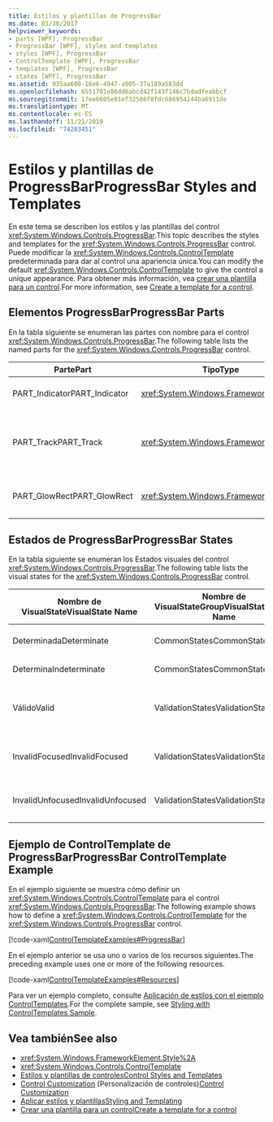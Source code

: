 ```yaml
---
title: Estilos y plantillas de ProgressBar
ms.date: 03/30/2017
helpviewer_keywords:
- parts [WPF], ProgressBar
- ProgressBar [WPF], styles and templates
- styles [WPF], ProgressBar
- ControlTemplate [WPF], ProgressBar
- templates [WPF], ProgressBar
- states [WPF], ProgressBar
ms.assetid: 935aa600-16e6-4947-a905-37a189a583dd
ms.openlocfilehash: 6551701e86dd6abcd42f143f146c7bdadfeabbcf
ms.sourcegitcommit: 17ee6605e01ef32506f8fdc686954244ba6911de
ms.translationtype: MT
ms.contentlocale: es-ES
ms.lasthandoff: 11/21/2019
ms.locfileid: "74283451"
---
```

# <a name="progressbar-styles-and-templates"></a><span data-ttu-id="926b9-102">Estilos y plantillas de ProgressBar</span><span class="sxs-lookup"><span data-stu-id="926b9-102">ProgressBar Styles and Templates</span></span>
<span data-ttu-id="926b9-103">En este tema se describen los estilos y las plantillas del control <xref:System.Windows.Controls.ProgressBar>.</span><span class="sxs-lookup"><span data-stu-id="926b9-103">This topic describes the styles and templates for the <xref:System.Windows.Controls.ProgressBar> control.</span></span> <span data-ttu-id="926b9-104">Puede modificar la <xref:System.Windows.Controls.ControlTemplate> predeterminada para dar al control una apariencia única.</span><span class="sxs-lookup"><span data-stu-id="926b9-104">You can modify the default <xref:System.Windows.Controls.ControlTemplate> to give the control a unique appearance.</span></span> <span data-ttu-id="926b9-105">Para obtener más información, vea [crear una plantilla para un control](../../../desktop-wpf/themes/how-to-create-apply-template.md).</span><span class="sxs-lookup"><span data-stu-id="926b9-105">For more information, see [Create a template for a control](../../../desktop-wpf/themes/how-to-create-apply-template.md).</span></span>  
  
## <a name="progressbar-parts"></a><span data-ttu-id="926b9-106">Elementos ProgressBar</span><span class="sxs-lookup"><span data-stu-id="926b9-106">ProgressBar Parts</span></span>  
 <span data-ttu-id="926b9-107">En la tabla siguiente se enumeran las partes con nombre para el control <xref:System.Windows.Controls.ProgressBar>.</span><span class="sxs-lookup"><span data-stu-id="926b9-107">The following table lists the named parts for the <xref:System.Windows.Controls.ProgressBar> control.</span></span>  
  
|<span data-ttu-id="926b9-108">Parte</span><span class="sxs-lookup"><span data-stu-id="926b9-108">Part</span></span>|<span data-ttu-id="926b9-109">Tipo</span><span class="sxs-lookup"><span data-stu-id="926b9-109">Type</span></span>|<span data-ttu-id="926b9-110">Descripción</span><span class="sxs-lookup"><span data-stu-id="926b9-110">Description</span></span>|  
|-|-|-|  
|<span data-ttu-id="926b9-111">PART_Indicator</span><span class="sxs-lookup"><span data-stu-id="926b9-111">PART_Indicator</span></span>|<xref:System.Windows.FrameworkElement>|<span data-ttu-id="926b9-112">Objeto que indica el progreso.</span><span class="sxs-lookup"><span data-stu-id="926b9-112">The object that indicates progress.</span></span>|  
|<span data-ttu-id="926b9-113">PART_Track</span><span class="sxs-lookup"><span data-stu-id="926b9-113">PART_Track</span></span>|<xref:System.Windows.FrameworkElement>|<span data-ttu-id="926b9-114">Objeto que define la ruta de acceso del indicador de progreso.</span><span class="sxs-lookup"><span data-stu-id="926b9-114">The object that defines the path of the progress indicator.</span></span>|  
|<span data-ttu-id="926b9-115">PART_GlowRect</span><span class="sxs-lookup"><span data-stu-id="926b9-115">PART_GlowRect</span></span>|<xref:System.Windows.FrameworkElement>|<span data-ttu-id="926b9-116">Objeto que adorna la barra de progreso.</span><span class="sxs-lookup"><span data-stu-id="926b9-116">An object that embellishes the progress bar.</span></span>|  
  
## <a name="progressbar-states"></a><span data-ttu-id="926b9-117">Estados de ProgressBar</span><span class="sxs-lookup"><span data-stu-id="926b9-117">ProgressBar States</span></span>  
 <span data-ttu-id="926b9-118">En la tabla siguiente se enumeran los Estados visuales del control <xref:System.Windows.Controls.ProgressBar>.</span><span class="sxs-lookup"><span data-stu-id="926b9-118">The following table lists the visual states for the <xref:System.Windows.Controls.ProgressBar> control.</span></span>  
  
|<span data-ttu-id="926b9-119">Nombre de VisualState</span><span class="sxs-lookup"><span data-stu-id="926b9-119">VisualState Name</span></span>|<span data-ttu-id="926b9-120">Nombre de VisualStateGroup</span><span class="sxs-lookup"><span data-stu-id="926b9-120">VisualStateGroup Name</span></span>|<span data-ttu-id="926b9-121">Descripción</span><span class="sxs-lookup"><span data-stu-id="926b9-121">Description</span></span>|  
|----------------------|---------------------------|-----------------|  
|<span data-ttu-id="926b9-122">Determinada</span><span class="sxs-lookup"><span data-stu-id="926b9-122">Determinate</span></span>|<span data-ttu-id="926b9-123">CommonStates</span><span class="sxs-lookup"><span data-stu-id="926b9-123">CommonStates</span></span>|<span data-ttu-id="926b9-124"><xref:System.Windows.Controls.ProgressBar> informa del progreso en función de la propiedad <xref:System.Windows.Controls.Primitives.RangeBase.Value%2A>.</span><span class="sxs-lookup"><span data-stu-id="926b9-124"><xref:System.Windows.Controls.ProgressBar> reports progress based on the <xref:System.Windows.Controls.Primitives.RangeBase.Value%2A> property.</span></span>|  
|<span data-ttu-id="926b9-125">Determina</span><span class="sxs-lookup"><span data-stu-id="926b9-125">Indeterminate</span></span>|<span data-ttu-id="926b9-126">CommonStates</span><span class="sxs-lookup"><span data-stu-id="926b9-126">CommonStates</span></span>|<span data-ttu-id="926b9-127"><xref:System.Windows.Controls.ProgressBar> informa del progreso genérico con un patrón de repetición.</span><span class="sxs-lookup"><span data-stu-id="926b9-127"><xref:System.Windows.Controls.ProgressBar> reports generic progress with a repeating pattern.</span></span>|  
|<span data-ttu-id="926b9-128">Válido</span><span class="sxs-lookup"><span data-stu-id="926b9-128">Valid</span></span>|<span data-ttu-id="926b9-129">ValidationStates</span><span class="sxs-lookup"><span data-stu-id="926b9-129">ValidationStates</span></span>|<span data-ttu-id="926b9-130">El control utiliza la clase <xref:System.Windows.Controls.Validation> y la propiedad adjunta <xref:System.Windows.Controls.Validation.HasError%2A?displayProperty=nameWithType> es `false`.</span><span class="sxs-lookup"><span data-stu-id="926b9-130">The control uses the <xref:System.Windows.Controls.Validation> class and the <xref:System.Windows.Controls.Validation.HasError%2A?displayProperty=nameWithType> attached property is `false`.</span></span>|  
|<span data-ttu-id="926b9-131">InvalidFocused</span><span class="sxs-lookup"><span data-stu-id="926b9-131">InvalidFocused</span></span>|<span data-ttu-id="926b9-132">ValidationStates</span><span class="sxs-lookup"><span data-stu-id="926b9-132">ValidationStates</span></span>|<span data-ttu-id="926b9-133">La propiedad adjunta <xref:System.Windows.Controls.Validation.HasError%2A?displayProperty=nameWithType> es `true` tiene el foco.</span><span class="sxs-lookup"><span data-stu-id="926b9-133">The <xref:System.Windows.Controls.Validation.HasError%2A?displayProperty=nameWithType> attached property is `true` has the control has focus.</span></span>|  
|<span data-ttu-id="926b9-134">InvalidUnfocused</span><span class="sxs-lookup"><span data-stu-id="926b9-134">InvalidUnfocused</span></span>|<span data-ttu-id="926b9-135">ValidationStates</span><span class="sxs-lookup"><span data-stu-id="926b9-135">ValidationStates</span></span>|<span data-ttu-id="926b9-136">La propiedad adjunta <xref:System.Windows.Controls.Validation.HasError%2A?displayProperty=nameWithType> es `true` tiene el control no tiene el foco.</span><span class="sxs-lookup"><span data-stu-id="926b9-136">The <xref:System.Windows.Controls.Validation.HasError%2A?displayProperty=nameWithType> attached property is `true` has the control does not have focus.</span></span>|  
  
## <a name="progressbar-controltemplate-example"></a><span data-ttu-id="926b9-137">Ejemplo de ControlTemplate de ProgressBar</span><span class="sxs-lookup"><span data-stu-id="926b9-137">ProgressBar ControlTemplate Example</span></span>  
 <span data-ttu-id="926b9-138">En el ejemplo siguiente se muestra cómo definir un <xref:System.Windows.Controls.ControlTemplate> para el control <xref:System.Windows.Controls.ProgressBar>.</span><span class="sxs-lookup"><span data-stu-id="926b9-138">The following example shows how to define a <xref:System.Windows.Controls.ControlTemplate> for the <xref:System.Windows.Controls.ProgressBar> control.</span></span>  
  
 [!code-xaml[ControlTemplateExamples#ProgressBar](~/samples/snippets/csharp/VS_Snippets_Wpf/ControlTemplateExamples/CS/resources/progressbar.xaml#progressbar)]  
  
 <span data-ttu-id="926b9-139">En el ejemplo anterior se usa uno o varios de los recursos siguientes.</span><span class="sxs-lookup"><span data-stu-id="926b9-139">The preceding example uses one or more of the following resources.</span></span>  
  
 [!code-xaml[ControlTemplateExamples#Resources](~/samples/snippets/csharp/VS_Snippets_Wpf/ControlTemplateExamples/CS/resources/shared.xaml#resources)]  
  
 <span data-ttu-id="926b9-140">Para ver un ejemplo completo, consulte [Aplicación de estilos con el ejemplo ControlTemplates](https://github.com/Microsoft/WPF-Samples/tree/master/Styles%20&%20Templates/IntroToStylingAndTemplating).</span><span class="sxs-lookup"><span data-stu-id="926b9-140">For the complete sample, see [Styling with ControlTemplates Sample](https://github.com/Microsoft/WPF-Samples/tree/master/Styles%20&%20Templates/IntroToStylingAndTemplating).</span></span>  
  
## <a name="see-also"></a><span data-ttu-id="926b9-141">Vea también</span><span class="sxs-lookup"><span data-stu-id="926b9-141">See also</span></span>

- <xref:System.Windows.FrameworkElement.Style%2A>
- <xref:System.Windows.Controls.ControlTemplate>
- [<span data-ttu-id="926b9-142">Estilos y plantillas de controles</span><span class="sxs-lookup"><span data-stu-id="926b9-142">Control Styles and Templates</span></span>](control-styles-and-templates.md)
- <span data-ttu-id="926b9-143">[Control Customization](control-customization.md) (Personalización de controles)</span><span class="sxs-lookup"><span data-stu-id="926b9-143">[Control Customization](control-customization.md)</span></span>
- [<span data-ttu-id="926b9-144">Aplicar estilos y plantillas</span><span class="sxs-lookup"><span data-stu-id="926b9-144">Styling and Templating</span></span>](../../../desktop-wpf/fundamentals/styles-templates-overview.md)
- [<span data-ttu-id="926b9-145">Crear una plantilla para un control</span><span class="sxs-lookup"><span data-stu-id="926b9-145">Create a template for a control</span></span>](../../../desktop-wpf/themes/how-to-create-apply-template.md)
